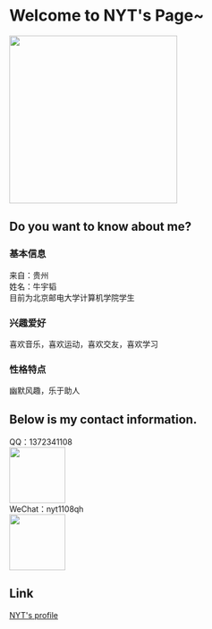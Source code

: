# Welcome to NYT's Page~  
<img align="center" width="300" src="https://github.com/nyt1108qh/nyt1108qh.github.io/blob/main/%E5%93%88.jpg?raw=true">  
  
## Do you want to know about me?  
### 基本信息  
来自：贵州  
姓名：牛宇韬  
目前为北京邮电大学计算机学院学生
### 兴趣爱好  
喜欢音乐，喜欢运动，喜欢交友，喜欢学习
### 性格特点  
幽默风趣，乐于助人
## Below is my contact information.  
QQ：1372341108  
<img align="center" width="100" src="https://github.com/nyt1108qh/nyt1108qh.github.io/blob/main/qq%E7%A0%81.png?raw=true">  
WeChat：nyt1108qh  
<img align="center" width="100" src="https://github.com/nyt1108qh/nyt1108qh.github.io/blob/main/%E5%BE%AE%E4%BF%A1%E7%A0%81.png?raw=true">  
## Link  
[NYT's profile](https://github.com/nyt1108qh "超链接title")
